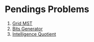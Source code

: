 
# Pendings Problems

1. [Grid MST](https://open.kattis.com/problems/gridmst)
1. [Bits Generator](http://codeforces.com/gym/100523/problem/G)
1. [Intelligence Quotient](http://codeforces.com/gym/100523/problem/I)
